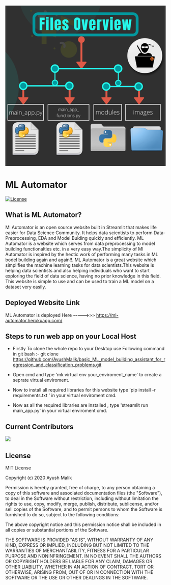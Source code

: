 ![Files Overview](images/files_overview.png)



# ML Automator
[![License](https://img.shields.io/pypi/l/ansicolortags.svg)](https://img.shields.io/pypi/l/ansicolortags.svg)



## What is ML Automator?
Ml Automator is an open source website built in Streamlit that makes life easier for Data Science Community. It helps data scientists to perform Data-Preprocessing, EDA and Model Bulding quickly and efficiently. ML Automator is a website which serves from data preprocessing to model building functionalties etc. in a very easy way.The simplicity of Ml Automator is inspired by the hectic work of performing many tasks in ML bodel building again and again!!.
ML Automator is a great website which simplifies the machine learning tasks for data scientists.This website is helping data scientists and also helping individuals who want to start exploring the field of data science, having no prior knowledge in this field. This website is simple to use and can be used to train a ML model on a dataset very easily.



## Deployed Website Link
ML Automator is deployed Here    ----->>>     https://ml-automator.herokuapp.com/    


## Steps to run web app on your Local Host
- Firstly To clone the whole repo to your Desktop use Following command in git bash :- 
  git clone https://github.com/AyushMalik/basic_ML_model_building_assistant_for_regression_and_classification_problems.git

- Open cmd and type 'mk virtual env your_enviroment_name' to create a seprate virtual enviroment. 

- Now to install all required libraries for this website type 'pip install -r requirements.txt ' in your virtual enviroment cmd.

- Now as all the required libraries are installed , type 'streamlit run main_app.py' in your virtual enviroment cmd.



## Current Contributors
<a href="https://github.com/Ayush-Malik/basic_ML_model_building_assistant_for_regression_and_classification_problems/graphs/contributors">
  <img src="https://contributors-img.web.app/image?repo=Ayush-Malik/basic_ML_model_building_assistant_for_regression_and_classification_problems" />
</a>


## License

MIT License

Copyright (c) 2020 Ayush Malik

Permission is hereby granted, free of charge, to any person obtaining a copy of this software and associated documentation files (the "Software"), to deal in the Software without restriction, including without limitation the rights to use, copy, modify, merge, publish, distribute, sublicense, and/or sell copies of the Software, and to permit persons to whom the Software is furnished to do so, subject to the following conditions:

The above copyright notice and this permission notice shall be included in all copies or substantial portions of the Software.

THE SOFTWARE IS PROVIDED "AS IS", WITHOUT WARRANTY OF ANY KIND, EXPRESS OR IMPLIED, INCLUDING BUT NOT LIMITED TO THE WARRANTIES OF MERCHANTABILITY, FITNESS FOR A PARTICULAR PURPOSE AND NONINFRINGEMENT. IN NO EVENT SHALL THE AUTHORS OR COPYRIGHT HOLDERS BE LIABLE FOR ANY CLAIM, DAMAGES OR OTHER LIABILITY, WHETHER IN AN ACTION OF CONTRACT, TORT OR OTHERWISE, ARISING FROM, OUT OF OR IN CONNECTION WITH THE SOFTWARE OR THE USE OR OTHER DEALINGS IN THE SOFTWARE.
